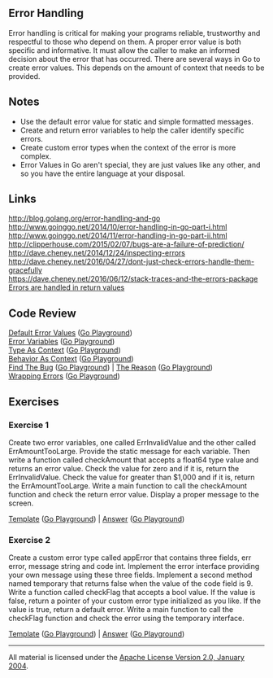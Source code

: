 ## Error Handling

Error handling is critical for making your programs reliable, trustworthy and respectful to those who depend on them. A proper error value is both specific and informative. It must allow the caller to make an informed decision about the error that has occurred. There are several ways in Go to create error values. This depends on the amount of context that needs to be provided.

## Notes

* Use the default error value for static and simple formatted messages.
* Create and return error variables to help the caller identify specific errors.
* Create custom error types when the context of the error is more complex.
* Error Values in Go aren't special, they are just values like any other, and so you have the entire language at your disposal.

## Links

http://blog.golang.org/error-handling-and-go  
http://www.goinggo.net/2014/10/error-handling-in-go-part-i.html  
http://www.goinggo.net/2014/11/error-handling-in-go-part-ii.html  
http://clipperhouse.com/2015/02/07/bugs-are-a-failure-of-prediction/  
http://dave.cheney.net/2014/12/24/inspecting-errors  
http://dave.cheney.net/2016/04/27/dont-just-check-errors-handle-them-gracefully  
https://dave.cheney.net/2016/06/12/stack-traces-and-the-errors-package  
[Errors are handled in return values](https://plus.google.com/+RussCox-rsc/posts/iqAiKAwP6Ce)  

## Code Review

[Default Error Values](example1/example1.go) ([Go Playground](https://play.golang.org/p/aSjTxzNfP2))  
[Error Variables](example2/example2.go) ([Go Playground](https://play.golang.org/p/-vBG0m1Scs))  
[Type As Context](example3/example3.go) ([Go Playground](https://play.golang.org/p/FeR2nE3eAH))  
[Behavior As Context](example4/example4.go) ([Go Playground](https://play.golang.org/p/Aylgou6Gq0))  
[Find The Bug](example5/example5.go) ([Go Playground](https://play.golang.org/p/0AUU_sJsec)) | 
[The Reason](example5/reason/reason.go) ([Go Playground](https://play.golang.org/p/TCANdwroOi))  
[Wrapping Errors](example6/example6.go) ([Go Playground](https://play.golang.org/p/VfqgeCH-v2))  

## Exercises

### Exercise 1
Create two error variables, one called ErrInvalidValue and the other called ErrAmountTooLarge. Provide the static message for each variable. Then write a function called checkAmount that accepts a float64 type value and returns an error value. Check the value for zero and if it is, return the ErrInvalidValue. Check the value for greater than $1,000 and if it is, return the ErrAmountTooLarge. Write a main function to call the checkAmount function and check the return error value. Display a proper message to the screen.

[Template](exercises/template1/template1.go) ([Go Playground](https://play.golang.org/p/Ltxl8Hkrkl)) | 
[Answer](exercises/exercise1/exercise1.go) ([Go Playground](https://play.golang.org/p/WHmYkHwYjf))

### Exercise 2
Create a custom error type called appError that contains three fields, err error, message string and code int. Implement the error interface providing your own message using these three fields. Implement a second method named temporary that returns false when the value of the code field is 9. Write a function called checkFlag that accepts a bool value. If the value is false, return a pointer of your custom error type initialized as you like. If the value is true, return a default error. Write a main function to call the checkFlag function and check the error using the temporary interface.

[Template](exercises/template2/template2.go) ([Go Playground](http://play.golang.org/p/9nEdNSMa_j)) | 
[Answer](exercises/exercise2/exercise2.go) ([Go Playground](http://play.golang.org/p/7iX9wZX6WP))
___
All material is licensed under the [Apache License Version 2.0, January 2004](http://www.apache.org/licenses/LICENSE-2.0).
